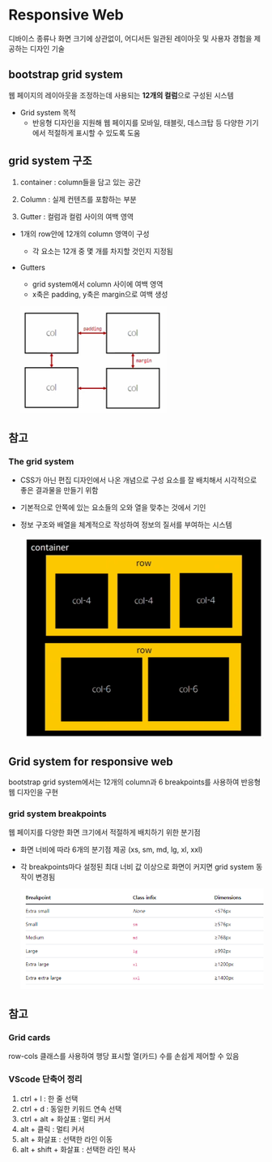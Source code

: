 # Responsive Web

디바이스 종류나 화면 크기에 상관없이, 어디서든 일관된 레이아웃 및 사용자 경험을 제공하는 디자인 기술

## bootstrap grid system

웹 페이지의 레이아웃을 조정하는데 사용되는 **12개의 컬럼**으로 구성된 시스템

- Grid system 목적
    - 반응형 디자인을 지원해 웹 페이지를 모바일, 태블릿, 데스크탑 등 다양한 기기에서 적절하게 표시할 수 있도록 도움

## grid system 구조

1. container : column들을 담고 있는 공간
    
2. Column : 실제 컨텐츠를 포함하는 부분

3. Gutter : 컬럼과 컬럼 사이의 여백 영역

- 1개의 row안에 12개의 column 영역이 구성
    - 각 요소는 12개 중 몇 개를 차지할 것인지 지정됨

- Gutters
    - grid system에서 column 사이에 여백 영역
    - x축은 padding, y축은 margin으로 여백 생성
    
    ![](./asset/gutters.png)
    

## 참고

### The grid system

- CSS가 아닌 편집 디자인에서 나온 개념으로 구성 요소를 잘 배치해서 시각적으로 좋은 결과물을 만들기 위함
- 기본적으로 안쪽에 있는 요소들의 오와 열을 맞추는 것에서 기인
- 정보 구조와 배열을 체계적으로 작성하여 정보의 질서를 부여하는 시스템
    
    ![Untitled](./asset/grid_system.png)
    

## Grid system for responsive web

bootstrap grid system에서는 12개의 column과 6 breakpoints를 사용하여 반응형 웹 디자인을 구현

### grid system breakpoints

웹 페이지를 다양한 화면 크기에서 적절하게 배치하기 위한 분기점

- 화면 너비에 따라 6개의 분기점 제공 (xs, sm, md, lg, xl, xxl)
- 각 breakpoints마다 설정된 최대 너비 값 이상으로 화면이 커지면 grid system 동작이 변경됨
    
    ![](./asset/break_point.png)

## 참고

### Grid cards

row-cols 클래스를 사용하여 행당 표시할 열(카드) 수를 손쉽게 제어할 수 있음

### VScode 단축어 정리

1. ctrl + l : 한 줄 선택
2. ctrl + d : 동일한 키워드 연속 선택
3. ctrl + alt + 화살표 : 멀티 커서
4. alt + 클릭 : 멀티 커서
5. alt + 화살표 : 선택한 라인 이동
6. alt + shift + 화살표 : 선택한 라인 복사
